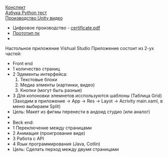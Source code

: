 [Конспект](https://docs.google.com/document/d/1BxKB9SluwM4lkCFhDXq96scO6MyznyHF__l34v5dEFE/edit?usp=sharing  )   
[Азбука Python тест](https://docs.google.com/document/d/10xkbDAaJdVjqVPx-2YzWqePQzVuAr_V3g5U0zrIomiM/edit?usp=sharing  )  
[Производство Unity видео](https://drive.google.com/file/d/1zswADJBpHTmvRt0Esm4mxO8ggXrLvlRc/view?usp=sharing)

- Цифровое производство - [certificate.pdf](https://github.com/Katya6589/semester5/files/12784275/certificate.1.pdf)
- [Прототип пк ](https://www.figma.com/file/siHE36GSOmbPZWUaYfOcQs/MODERN-PAGE-TRANSITIONS-by-MAKETHECUT.STUDIO-(Community)?type=design&node-id=0-1&mode=design&t=8S23tfMer1KHHiYC-0)
-
Настольное приложение 
Vishual Studio
Приложение состоит из 2-ух частей:
- Front end
- 1 количество страниц
- 2 Эдементы интерфейса:
  1. Текстовые блоки
  2. Медиа элменты (картинки, видео)
  3. Кнопки (могут быть разные)
 - 3 Для копоновки элемнетов исспользуются шаблоны (Таблица Grid) (Заходим в приложение -> App -> Res -> Layot -> Acrivity main.xaml, в меню выбираем Split)
 - Цель: Макет из фигмы перенести в андоид студио (или аналог)  
-
 - Beck end:
 - 1 Переключение между страницами
 - 2 Анимация (проигрование виде)
 - 3 Работа с API
 - 4 Язык программирования (Java, Cotlin)
 - Цель: Сделать перход между двумя страницами 


